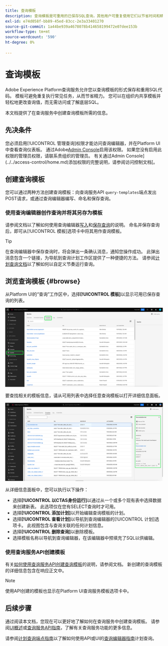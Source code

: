 ```yaml
---
title: 查询模板
description: 查询模板是可重用的已保存SQL查询，其他用户可重复使用它们以节省时间和精力。 它们可以使用查询编辑器或查询服务API创建，并可用于所有Experience Platform数据集。
exl-id: e74d058f-bb89-45ed-83cc-2e3a33401270
source-git-commit: 1a44be939a4678078b414658199472e07dee153b
workflow-type: tm+mt
source-wordcount: '590'
ht-degree: 0%

---
```


# 查询模板

Adobe Experience Platform查询服务允许您以查询模板的形式保存和重用SQL代码。 模板可避免重复执行常见任务，从而节省精力。 您可以在组织内共享模板并轻松地更改查询值，而无需访问或了解底层SQL。

本文档提供了在查询服务中创建查询模板所需的信息。

## 先决条件

您必须启用[!UICONTROL 管理查询]权限才能访问查询编辑器，并在Platform UI中查看查询仪表板。 通过Adobe[Admin Console](https://adminconsole.adobe.com/)启用该权限。 如果您没有启用此权限的管理员权限，请联系贵组织的管理员。 有关通过Admin Console](../../access-control/home.md)添加权限的完整说明，请参阅访问控制文档[。

## 创建查询模板

您可以通过两种方法创建查询模板：向查询服务API `query-templates`端点发出POST请求，或通过查询编辑器编写、命名和保存查询。

### 使用查询编辑器创作查询并将其另存为模板

请参阅文档以了解如何使用查询编辑器[写入](./user-guide.md#query-authoring)和[保存查询](./user-guide.md#saving-queries)的说明。 命名并保存查询后，即可从[!UICONTROL 模板]选项卡中将其用作查询模板。

>[!TIP]
>
>在查询编辑器中保存查询时，将会弹出一条确认消息，通知您操作成功。 此弹出消息包含一个链接，为导航到查询计划工作区提供了一种便捷的方法。 请参阅[计划查询文档](./query-schedules.md)以了解如何以自定义节奏运行查询。

## 浏览查询模板 {#browse}

从Platform UI的“查询”工作区中，选择&#x200B;**[!UICONTROL 模板]**&#x200B;以显示可用已保存查询的列表。

![突出显示“模板”选项卡的查询工作区。](../images/ui/query-templates/query-templates.png)

要查找相关的模板信息，请从可用列表中选择任意查询模板以打开详细信息面板。

![查询ID为高亮显示的查询工作区中的详细信息面板。](../images/ui/query-templates/details-panel.png)

从详细信息面板中，您可以执行以下操作：

* 选择&#x200B;**[!UICONTROL 以CTAS身份运行]**&#x200B;以通过从一个或多个现有表中选择数据来创建新表。 此选项仅在您有SELECT查询时才可用。
* 选择&#x200B;**[!UICONTROL 添加计划]**&#x200B;以开始编辑查询模板的计划。
* 选择&#x200B;**[!UICONTROL 查看计划]**&#x200B;以导航到查询编辑器的[!UICONTROL 计划]选项卡。 此视图包含与查询关联的任何计划信息。
* 选择&#x200B;**[!UICONTROL 删除查询]**&#x200B;以删除模板。
* 选择模板名称以导航到查询编辑器，在该编辑器中预填充了SQL以供编辑。

### 使用查询服务API创建模板

有关[如何使用查询服务API创建查询模板](../api/query-templates.md#create-a-query-template)的说明，请参阅文档。 新创建的查询模板的详细信息包含在响应正文中。

>[!NOTE]
>
>使用API创建的模板也显示在Platform UI查询服务模板选项卡中。

## 后续步骤

通过阅读本文档，您现在可以更好地了解如何在查询服务中创建查询模板。 请参阅[UI概述](./overview.md)或[查询服务API指南](../api/getting-started.md)，了解有关查询服务功能的更多信息。

请参阅[计划查询端点指南](../api/scheduled-queries.md)以了解如何使用API或UI的[查询编辑器指南](./user-guide.md#scheduled-queries)计划查询。
